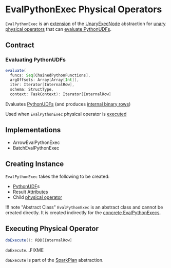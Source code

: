 # EvalPythonExec Physical Operators

`EvalPythonExec` is an [extension](#contract) of the [UnaryExecNode](UnaryExecNode.md) abstraction for [unary physical operators](#implementations) that can [evaluate PythonUDFs](#evaluate).

## Contract

### <span id="evaluate"> Evaluating PythonUDFs

```scala
evaluate(
  funcs: Seq[ChainedPythonFunctions],
  argOffsets: Array[Array[Int]],
  iter: Iterator[InternalRow],
  schema: StructType,
  context: TaskContext): Iterator[InternalRow]
```

Evaluates [PythonUDFs](#udfs) (and produces [internal binary rows](../spark-sql-InternalRow.md))

Used when `EvalPythonExec` physical operator is [executed](#doExecute)

## Implementations

* ArrowEvalPythonExec
* BatchEvalPythonExec

## Creating Instance

`EvalPythonExec` takes the following to be created:

* <span id="udfs"> [PythonUDF](../pyspark/PythonUDF.md)s
* <span id="resultAttrs"> Result [Attributes](../expressions/Attribute.md)
* <span id="child"> Child [physical operator](SparkPlan.md)

!!! note "Abstract Class"
    `EvalPythonExec` is an abstract class and cannot be created directly. It is created indirectly for the [concrete EvalPythonExecs](#implementations).

## <span id="doExecute"> Executing Physical Operator

```scala
doExecute(): RDD[InternalRow]
```

`doExecute`...FIXME

`doExecute` is part of the [SparkPlan](SparkPlan.md#doExecute) abstraction.
